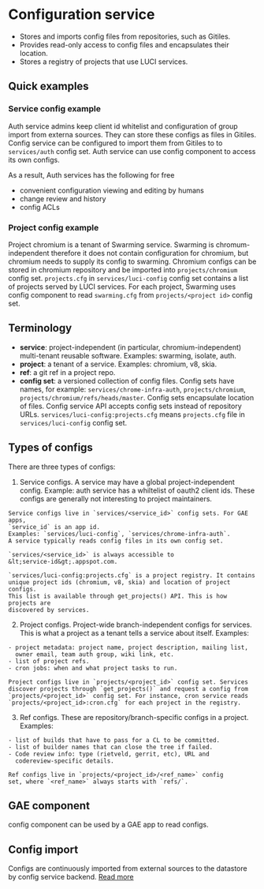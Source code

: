 # Configuration service

  - Stores and imports config files from repositories, such as Gitiles.
  - Provides read-only access to config files and encapsulates their location.
  - Stores a registry of projects that use LUCI services.


## Quick examples

### Service config example
Auth service admins keep client id whitelist and configuration of group import
from externa sources. They can store these configs as files in Gitiles.
Config service can be configured to import them from Gitiles to
to `services/auth` config set. Auth service can use config component to
access its own configs.

As a result, Auth services has the following for free

  - convenient configuration viewing and editing by humans
  - change review and history
  - config ACLs


### Project config example

Project chromium is a tenant of Swarming service. Swarming is
chromum-independent therefore it does not contain configuration for chromium,
but chromium needs to supply its config to swarming. Chromium configs can be
stored in chromium repository and be imported into `projects/chromium` config
set. `projects.cfg` in `services/luci-config` config set contains a list of
projects served by LUCI services. For each project, Swarming uses config
component to read `swarming.cfg` from `projects/<project id>` config set.


## Terminology

  - **service**: project-independent (in particular, chromium-independent)
    multi-tenant reusable software. Examples: swarming, isolate, auth.
  - **project**: a tenant of a service. Examples: chromium, v8, skia.
  - **ref**: a git ref in a project repo.
  - **config set**: a versioned collection of config files. Config sets have
    names, for example: `services/chrome-infra-auth`, `projects/chromium`,
    `projects/chromium/refs/heads/master`. Config sets encapsulate location of
    files. Config service API accepts config sets instead of repository URLs.
    `services/luci-config:projects.cfg` means `projects.cfg` file in
    `services/luci-config` config set.

## Types of configs

There are three types of configs:

  1. Service configs. A service may have a global project-independent config.
    Example: auth service has a whiltelist of oauth2 client ids.
    These configs are generally not interesting to project maintainers.

    Service configs live in `services/<service_id>` config sets. For GAE apps,
    `service_id` is an app id.
    Examples: `services/luci-config`, `services/chrome-infra-auth`.
    A service typically reads config files in its own config set.

    `services/<service_id>` is always accessible to
    &lt;service-id&gt;.appspot.com.

    `services/luci-config:projects.cfg` is a project registry. It contains
    unique project ids (chromium, v8, skia) and location of project configs.
    This list is available through get_projects() API. This is how projects are
    discovered by services.

  2. Project configs. Project-wide branch-independent configs for services.
    This is what a project as a tenant tells a service about itself. Examples:

    - project metadata: project name, project description, mailing list,
      owner email, team auth group, wiki link, etc.
    - list of project refs.
    - cron jobs: when and what project tasks to run.

    Project configs live in `projects/<project_id>` config set. Services
    discover projects through `get_projects()` and request a config from
    `projects/<project_id>` config set. For instance, cron service reads
    `projects/<project_id>:cron.cfg` for each project in the registry.

  3. Ref configs. These are repository/branch-specific configs in a project.
    Examples:

    - list of builds that have to pass for a CL to be committed.
    - list of builder names that can close the tree if failed.
    - Code review info: type (rietveld, gerrit, etc), URL and
      codereview-specific details.

    Ref configs live in `projects/<project_id>/<ref_name>` config
    set, where `<ref_name>` always starts with `refs/`.


## GAE component

config component can be used by a GAE app to read configs.


## Config import

Configs are continuously imported from external sources to the datastore by
config service backend.
[Read more](https://github.com/luci/luci-py/wiki/Config-service:-config-import)
